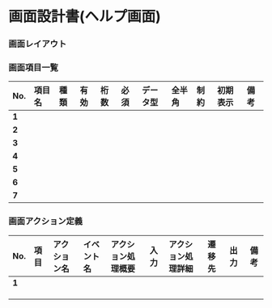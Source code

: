 # 画面設計書(ヘルプ画面)

### 画面レイアウト


### 画面項目一覧
| No.  |     項目名     |  種類  | 有効 | 桁数 | 必須 | データ型 | 全半角 | 制約 | 初期表示 | 備考 |
| :-- | :------------ | :---- | :-- | :-- | :-- | :------ | :---- | :-- | :------ | :---------------- |
| **1** |            |    |     |     |     |         |       |     |      |     |
| **2** |  |  |    |    |     |    |    |    |    |    |
| **3** |                |        |      |      |      |          |        |      |          |                    |
| **4** |                |        |      |      |      |          |        |      |          |                    |
| **5** |                |        |      |      |      |          |        |      |          |                    |
| **6** |                |        |      |      |      |          |        |      |          |                    |
| **7** |                |        |      |      |      |          |        |      |          |                    |

### 画面アクション定義

|No.|項目|アクション名|イベント名|アクション処理概要|入力|アクション処理詳細|遷移先|出力|備考|
|:-|:-|:-|:-|:-|:-|:-|:-|:-|---|
|**1**||||||||||
|||||||||||
|||||||||||
|||||||||||